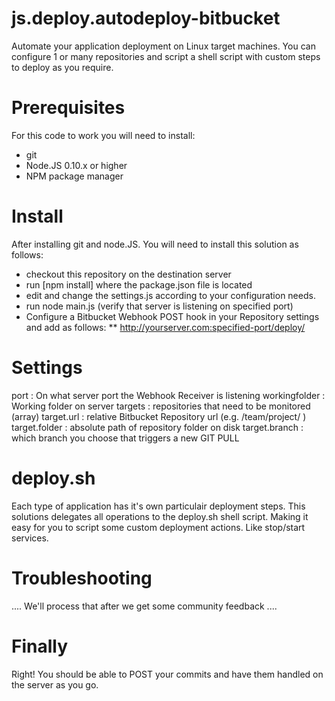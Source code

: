 js.deploy.autodeploy-bitbucket
========================
Automate your application deployment on Linux target machines. You can configure 1 or many repositories and script a shell script with custom steps to deploy as you require.


Prerequisites
=============
For this code to work you will need to install:
* git
* Node.JS 0.10.x or higher
* NPM package manager


Install
=======
After installing git and node.JS. You will need to install this solution as follows:
* checkout this repository on the destination server
* run [npm install] where the package.json file is located
* edit and change the settings.js according to your configuration needs.
* run node main.js (verify that server is listening on specified port)
* Configure a Bitbucket Webhook POST hook in your Repository settings and add as follows:
** http://yourserver.com:specified-port/deploy/

Settings
========
port            : On what server port the Webhook Receiver is listening
workingfolder   : Working folder on server
targets         : repositories that need to be monitored (array)
target.url      : relative Bitbucket Repository url (e.g.  /team/project/ )
target.folder   : absolute path of repository folder on disk
target.branch   : which branch you choose that triggers a new GIT PULL 

deploy.sh
=========
Each type of application has it's own particulair deployment steps. This solutions delegates all operations to the
deploy.sh shell script. Making it easy for you to script some custom deployment actions. Like stop/start services.

Troubleshooting
===============
.... We'll process that after we get some community feedback ....

Finally
=======
Right! You should be able to POST your commits and have them handled on the server as you go.
